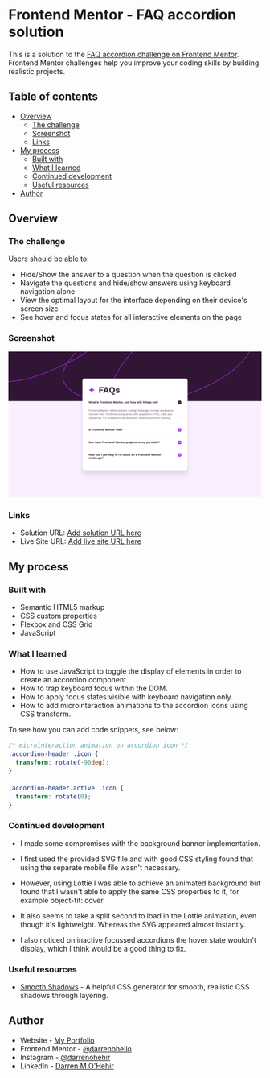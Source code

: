 # Frontend Mentor - FAQ accordion solution

This is a solution to the [FAQ accordion challenge on Frontend Mentor](https://www.frontendmentor.io/challenges/faq-accordion-wyfFdeBwBz). Frontend Mentor challenges help you improve your coding skills by building realistic projects. 

## Table of contents

- [Overview](#overview)
  - [The challenge](#the-challenge)
  - [Screenshot](#screenshot)
  - [Links](#links)
- [My process](#my-process)
  - [Built with](#built-with)
  - [What I learned](#what-i-learned)
  - [Continued development](#continued-development)
  - [Useful resources](#useful-resources)
- [Author](#author)

## Overview

### The challenge

Users should be able to:

- Hide/Show the answer to a question when the question is clicked
- Navigate the questions and hide/show answers using keyboard navigation alone
- View the optimal layout for the interface depending on their device's screen size
- See hover and focus states for all interactive elements on the page

### Screenshot

![Solution Screenshot](faq-accordion-solution-screenshot.jpeg)

### Links

- Solution URL: [Add solution URL here](https://your-solution-url.com)
- Live Site URL: [Add live site URL here](https://your-live-site-url.com)

## My process

### Built with

- Semantic HTML5 markup
- CSS custom properties
- Flexbox and CSS Grid
- JavaScript

### What I learned

- How to use JavaScript to toggle the display of elements in order to create an accordion component. 
- How to trap keyboard focus within the DOM.
- How to apply focus states visible with keyboard navigation only.
- How to add microinteraction animations to the accordion icons using CSS transform.

To see how you can add code snippets, see below:

```css
/* microinteraction animation on accordion icon */
.accordion-header .icon {
  transform: rotate(-90deg);
}

.accordion-header.active .icon {
  transform: rotate(0);
}
```

### Continued development

- I made some compromises with the background banner implementation.
- I first used the provided SVG file and with good CSS styling found that using the separate mobile file wasn't necessary.
- However, using Lottie I was able to achieve an animated background but found that I wasn't able to apply the same CSS properties to it, for example object-fit: cover.
- It also seems to take a split second to load in the Lottie animation, even though it's lightweight. Whereas the SVG appeared almost instantly.

- I also noticed on inactive focussed accordions the hover state wouldn't display, which I think would be a good thing to fix.

### Useful resources

- [Smooth Shadows](http://smoothshadows.com/) - A helpful CSS generator for smooth, realistic CSS shadows through layering.


## Author

- Website - [My Portfolio](https://darrenohehir.com/)
- Frontend Mentor - [@darrenohello](https://www.frontendmentor.io/profile/darrenohello)
- Instagram - [@darrenohehir](https://www.instagram.com/darrenohehir)
- LinkedIn - [Darren M O'Hehir](https://www.linkedin.com/in/darrenohehir/)
